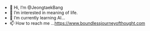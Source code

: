 - 👋 Hi, I’m @JeongtaekBang
- 👀 I’m interested in meaning of life.
- 🌱 I’m currently learning AI...
- 📫 How to reach me ...https://www.boundlessjourneyofthought.com

<!---
JeongTaekBang/JeongTaekBang is a ✨ special ✨ repository because its `README.md` (this file) appears on your GitHub profile.
You can click the Preview link to take a look at your changes.
--->
